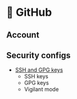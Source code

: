 # 🐙 GitHub

## Account

## Security configs

- [SSH and GPG keys](https://github.com/settings/keys)
  - SSH keys
  - GPG keys
  - Vigilant mode

